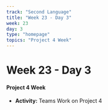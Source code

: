 ```yaml
---
track: "Second Language"
title: "Week 23 - Day 3"
week: 23
day: 3
type: "homepage"
topics: "Project 4 Week"
---
```



# Week 23 - Day 3

#### Project 4 Week
- **Activity:** Teams Work on Project 4

